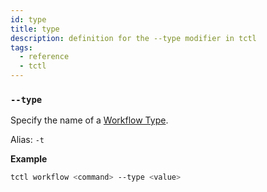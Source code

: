 ```yaml
---
id: type
title: type
description: definition for the --type modifier in tctl
tags:
  - reference
  - tctl
---
```


### `--type`

Specify the name of a [Workflow Type](/concepts/what-is-a-workflow-type).

Alias: `-t`

**Example**

```bash
tctl workflow <command> --type <value>
```
